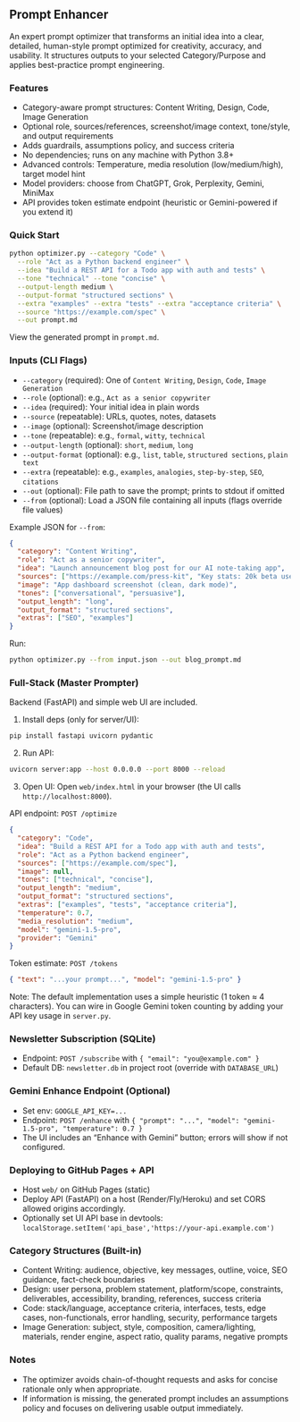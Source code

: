 ## Prompt Enhancer

An expert prompt optimizer that transforms an initial idea into a clear, detailed, human-style prompt optimized for creativity, accuracy, and usability. It structures outputs to your selected Category/Purpose and applies best-practice prompt engineering.

### Features
- Category-aware prompt structures: Content Writing, Design, Code, Image Generation
- Optional role, sources/references, screenshot/image context, tone/style, and output requirements
- Adds guardrails, assumptions policy, and success criteria
- No dependencies; runs on any machine with Python 3.8+
- Advanced controls: Temperature, media resolution (low/medium/high), target model hint
- Model providers: choose from ChatGPT, Grok, Perplexity, Gemini, MiniMax
- API provides token estimate endpoint (heuristic or Gemini-powered if you extend it)

### Quick Start
```bash
python optimizer.py --category "Code" \
  --role "Act as a Python backend engineer" \
  --idea "Build a REST API for a Todo app with auth and tests" \
  --tone "technical" --tone "concise" \
  --output-length medium \
  --output-format "structured sections" \
  --extra "examples" --extra "tests" --extra "acceptance criteria" \
  --source "https://example.com/spec" \
  --out prompt.md
```

View the generated prompt in `prompt.md`.

### Inputs (CLI Flags)
- `--category` (required): One of `Content Writing`, `Design`, `Code`, `Image Generation`
- `--role` (optional): e.g., `Act as a senior copywriter`
- `--idea` (required): Your initial idea in plain words
- `--source` (repeatable): URLs, quotes, notes, datasets
- `--image` (optional): Screenshot/image description
- `--tone` (repeatable): e.g., `formal`, `witty`, `technical`
- `--output-length` (optional): `short`, `medium`, `long`
- `--output-format` (optional): e.g., `list`, `table`, `structured sections`, `plain text`
- `--extra` (repeatable): e.g., `examples`, `analogies`, `step-by-step`, `SEO`, `citations`
- `--out` (optional): File path to save the prompt; prints to stdout if omitted
- `--from` (optional): Load a JSON file containing all inputs (flags override file values)

Example JSON for `--from`:
```json
{
  "category": "Content Writing",
  "role": "Act as a senior copywriter",
  "idea": "Launch announcement blog post for our AI note-taking app",
  "sources": ["https://example.com/press-kit", "Key stats: 20k beta users"],
  "image": "App dashboard screenshot (clean, dark mode)",
  "tones": ["conversational", "persuasive"],
  "output_length": "long",
  "output_format": "structured sections",
  "extras": ["SEO", "examples"]
}
```

Run:
```bash
python optimizer.py --from input.json --out blog_prompt.md
```

### Full-Stack (Master Prompter)
Backend (FastAPI) and simple web UI are included.

1) Install deps (only for server/UI):
```bash
pip install fastapi uvicorn pydantic
```

2) Run API:
```bash
uvicorn server:app --host 0.0.0.0 --port 8000 --reload
```

3) Open UI:
Open `web/index.html` in your browser (the UI calls `http://localhost:8000`).

API endpoint: `POST /optimize`
```json
{
  "category": "Code",
  "idea": "Build a REST API for a Todo app with auth and tests",
  "role": "Act as a Python backend engineer",
  "sources": ["https://example.com/spec"],
  "image": null,
  "tones": ["technical", "concise"],
  "output_length": "medium",
  "output_format": "structured sections",
  "extras": ["examples", "tests", "acceptance criteria"],
  "temperature": 0.7,
  "media_resolution": "medium",
  "model": "gemini-1.5-pro",
  "provider": "Gemini"
}
```

Token estimate: `POST /tokens`
```json
{ "text": "...your prompt...", "model": "gemini-1.5-pro" }
```

Note: The default implementation uses a simple heuristic (1 token ≈ 4 characters). You can wire in Google Gemini token counting by adding your API key usage in `server.py`.

### Newsletter Subscription (SQLite)
- Endpoint: `POST /subscribe` with `{ "email": "you@example.com" }`
- Default DB: `newsletter.db` in project root (override with `DATABASE_URL`)

### Gemini Enhance Endpoint (Optional)
- Set env: `GOOGLE_API_KEY=...`
- Endpoint: `POST /enhance` with `{ "prompt": "...", "model": "gemini-1.5-pro", "temperature": 0.7 }`
- The UI includes an “Enhance with Gemini” button; errors will show if not configured.

### Deploying to GitHub Pages + API
- Host `web/` on GitHub Pages (static)
- Deploy API (FastAPI) on a host (Render/Fly/Heroku) and set CORS allowed origins accordingly.
- Optionally set UI API base in devtools: `localStorage.setItem('api_base','https://your-api.example.com')`

### Category Structures (Built-in)
- Content Writing: audience, objective, key messages, outline, voice, SEO guidance, fact-check boundaries
- Design: user persona, problem statement, platform/scope, constraints, deliverables, accessibility, branding, references, success criteria
- Code: stack/language, acceptance criteria, interfaces, tests, edge cases, non-functionals, error handling, security, performance targets
- Image Generation: subject, style, composition, camera/lighting, materials, render engine, aspect ratio, quality params, negative prompts

### Notes
- The optimizer avoids chain-of-thought requests and asks for concise rationale only when appropriate.
- If information is missing, the generated prompt includes an assumptions policy and focuses on delivering usable output immediately.


